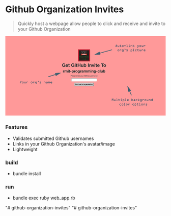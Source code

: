 # Github Organization Invites
> Quickly host a webpage allow people to click and receive and invite to your Github Organization

<p align="center">
  <img src="auto-invites-example.png"/>
</p>

### Features

* Validates submitted Github usernames
* Links in your Github Organization's avatar/image
* Lightweight


### build
* bundle install
### run
* bundle exec ruby web_app.rb

"# github-organization-invites" 
"# github-organization-invites" 
